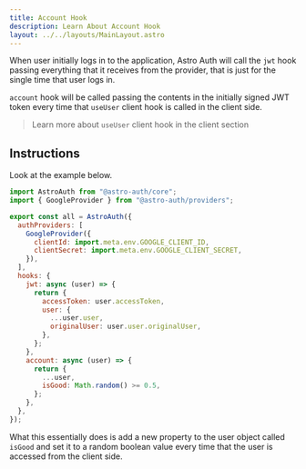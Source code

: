 ```yaml
---
title: Account Hook
description: Learn About Account Hook
layout: ../../layouts/MainLayout.astro
---
```


When user initially logs in to the application, Astro Auth will call the `jwt` hook passing everything that it receives from the provider, that is just for the single time that user logs in.

`account` hook will be called passing the contents in the initially signed JWT token every time that `useUser` client hook is called in the client side.

> Learn more about `useUser` client hook in the client section

## Instructions

Look at the example below.

```js
import AstroAuth from "@astro-auth/core";
import { GoogleProvider } from "@astro-auth/providers";

export const all = AstroAuth({
  authProviders: [
    GoogleProvider({
      clientId: import.meta.env.GOOGLE_CLIENT_ID,
      clientSecret: import.meta.env.GOOGLE_CLIENT_SECRET,
    }),
  ],
  hooks: {
    jwt: async (user) => {
      return {
        accessToken: user.accessToken,
        user: {
          ...user.user,
          originalUser: user.user.originalUser,
        },
      };
    },
    account: async (user) => {
      return {
        ...user,
        isGood: Math.random() >= 0.5,
      };
    },
  },
});
```

What this essentially does is add a new property to the user object called `isGood` and set it to a random boolean value every time that the user is accessed from the client side.
